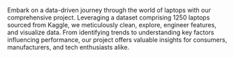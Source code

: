 Embark on a data-driven journey through the world of laptops with our comprehensive project. Leveraging a dataset comprising 1250 laptops sourced from Kaggle, we meticulously clean, explore, engineer features, and visualize data. From identifying trends to understanding key factors influencing performance, our project offers valuable insights for consumers, manufacturers, and tech enthusiasts alike.
